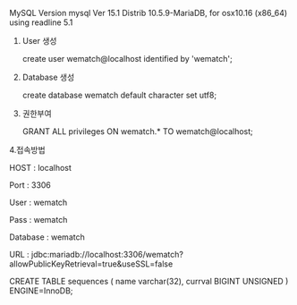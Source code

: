 
MySQL Version
mysql  Ver 15.1 Distrib 10.5.9-MariaDB, for osx10.16 (x86_64) using readline 5.1

1. User 생성
   
   create user wematch@localhost identified by 'wematch';

2. Database 생성
   
   create database wematch default character set utf8;
   
3. 권한부여
   
   GRANT ALL privileges ON wematch.* TO wematch@localhost;

4.접속방법

HOST : localhost 

Port : 3306

User : wematch

Pass : wematch

Database : wematch

URL : jdbc:mariadb://localhost:3306/wematch?allowPublicKeyRetrieval=true&useSSL=false

CREATE TABLE sequences ( name varchar(32), currval BIGINT UNSIGNED ) ENGINE=InnoDB;

